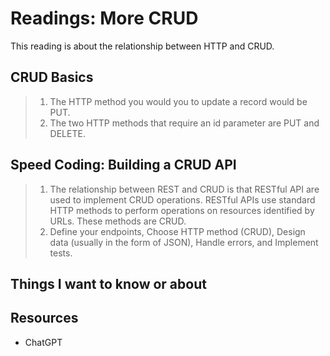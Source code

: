 # Readings: More CRUD
This reading is about the relationship between HTTP and CRUD.
## CRUD Basics
>  1. The HTTP method you would you to update a record would be PUT.
>  2. The two HTTP methods that require an id parameter are PUT and DELETE.

## Speed Coding: Building a CRUD API
>  1. The relationship between REST and CRUD is that RESTful API are used to implement CRUD operations. RESTful APIs use standard HTTP methods to perform operations on resources identified by URLs. These methods are CRUD.
>  2. Define your endpoints, Choose HTTP method (CRUD), Design data (usually in the form of JSON), Handle errors, and Implement tests.

## Things I want to know or about
## Resources
- ChatGPT
